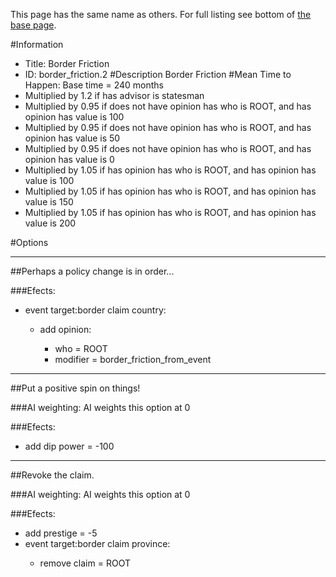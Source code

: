 This page has the same name as others. For full listing see bottom of [the base page](border_friction.md).

#Information
 - Title: Border Friction
 - ID: border_friction.2
#Description
Border Friction
#Mean Time to Happen:
Base time = 240 months
 - Multiplied by 1.2 if has advisor is statesman
 - Multiplied by 0.95 if does not have opinion has who is ROOT, and has opinion has value is 100
 - Multiplied by 0.95 if does not have opinion has who is ROOT, and has opinion has value is 50
 - Multiplied by 0.95 if does not have opinion has who is ROOT, and has opinion has value is 0
 - Multiplied by 1.05 if has opinion has who is ROOT, and has opinion has value is 100
 - Multiplied by 1.05 if has opinion has who is ROOT, and has opinion has value is 150
 - Multiplied by 1.05 if has opinion has who is ROOT, and has opinion has value is 200

#Options

___
##Perhaps a policy change is in order...

###Efects:<ul><li>event target:border claim country:</li><ul><li>add opinion:</li><ul><li>who = ROOT</li><li>modifier = border_friction_from_event</li></ul></ul></ul>

___
##Put a positive spin on things!

###AI weighting:
AI weights this option at 0


###Efects:<ul><li>add dip power = -100</li></ul>

___
##Revoke the claim.

###AI weighting:
AI weights this option at 0


###Efects:<ul><li>add prestige = -5</li><li>event target:border claim province:</li><ul><li>remove claim = ROOT</li></ul></ul>
